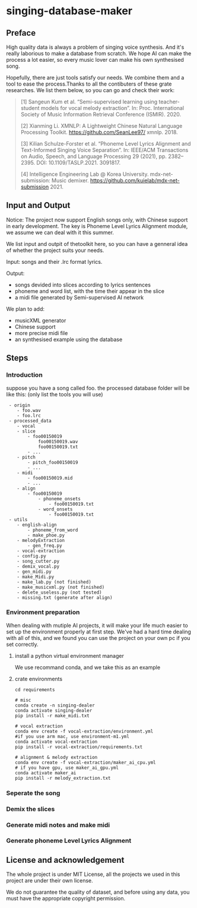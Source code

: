 # singing-database-maker

## Preface

High quality data is always a problem of singing voice synthesis. And it's really laborious to make a database from scratch. We hope AI can make the process a lot easier, so every music lover can make his own synthesised song.

Hopefully, there are just tools satisfy our needs. We combine them and a tool to ease the process.Thanks to all the contibuters of these grate researches. We list them below, so you can go and check their work:

> [1] Sangeun Kum et al. “Semi-supervised learning using teacher-student models for vocal melody extraction”. In: Proc. International Society of Music Information Retrieval Conference (ISMIR). 2020.
>
> [2] Xianming Li. XMNLP: A Lightweight Chinese Natural Language Processing Toolkit. https://github.com/SeanLee97/ xmnlp. 2018.
>
> [3] Kilian Schulze-Forster et al. “Phoneme Level Lyrics Alignment and Text-Informed Singing Voice Separation”. In: IEEE/ACM Transactions on Audio, Speech, and Language Processing 29 (2021), pp. 2382–2395. DOI: 10.1109/TASLP.2021. 3091817.
>
> [4] Intelligence Engineering Lab @ Korea University. mdx-net-submission: Music demixer. https://github.com/kuielab/mdx-net-submission 2021.



## Input and Output

Notice: The project now support English songs only, with Chinese support in  early development. The key is Phoneme Level Lyrics Alignment module, we assume we can deal with it this summer.

We list input and outpit of thetoolkit here, so you can have a genneral idea of whether the project suits your needs.

Input: songs and their .lrc format lyrics.

Output: 

- songs devided into slices according to lyrics sentences
- phoneme and word list, with the time their appear in the slice
- a midi file generated by Semi-supervised AI network

We plan to add:

- musicXML generator
- Chinese support
- more precise midi file
- an synthesised example using the database

## Steps

### Introduction

suppose you have a song called foo. the processed database folder will be like this: (only list the tools you will use)

```shell
 - origin
 	- foo.wav
 	- foo.lrc
 - processed_data
 	- vocal
 	- slice
 		- foo00150019
 			foo00150019.wav
 			foo00150019.txt
 		- ...
 	- pitch
 		- pitch_foo00150019
 		- ...
 	- midi
 		- foo00150019.mid
 		- ...
 	- align
 		- foo00150019
 			- phoneme_onsets
 				- foo00150019.txt
 			- word_onsets
 				- foo00150019.txt
 - utils
 	- english-align
 		- phoneme_from_word
 		- make_phoe.py
 	- melodyExtraction
 		- gen_freq.py
 	- vocal-extraction
 	- config.py
    - song_cutter.py
    - demix_vocal.py
    - gen_midi.py
    - make_Midi.py
    - make_lab.py (not finished)
    - make_musicxml.py (not finished)
    - delete_useless.py (not tested)
    - missing.txt (generate after align)
```



### Environment preparation

When dealing with mutiple AI projects, it will make your life much easier to set up the environment properly at first step. We've had a hard time dealing with all of this, and we found you can use the project on your own pc if you set correctly.

1. install a python virtual environment manager

    We use recommand conda, and we take this as an example

2. crate environments

    ```shell
    cd requirements
    
    # misc
    conda create -n singing-dealer
    conda activate singing-dealer
    pip install -r make_midi.txt
    
    # vocal extraction
    conda env create -f vocal-extraction/environment.yml 
    #if you use arm mac, use environment-m1.yml
    conda activate vocal-extraction
    pip install -r vocal-extraction/requirements.txt
    
    # alignment & melody extraction
    conda env create -f vocal-extraction/maker_ai_cpu.yml
    # if you have gpu, use maker_ai_gpu.yml
    conda activate maker_ai
    pip install -r melody_extraction.txt
    ```
    
    

### Seperate the song

### Demix the slices

### Generate midi notes and make midi

### Generate phoneme Level Lyrics Alignment



## License and acknowledgement

The whole project is under MIT License, all the projects we used in this project are under their own license.

We do not guarantee the quality of dataset, and before using any data, you must have the appropriate copyright permission.



